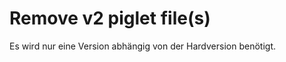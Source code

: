 # Remove v2 piglet file(s)
Es wird nur eine Version abhängig von der Hardversion benötigt.<br>
<br>


